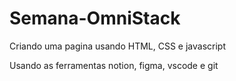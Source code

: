 # Semana-OmniStack


Criando uma pagina usando HTML, CSS e javascript

Usando as ferramentas notion, figma, vscode e git



